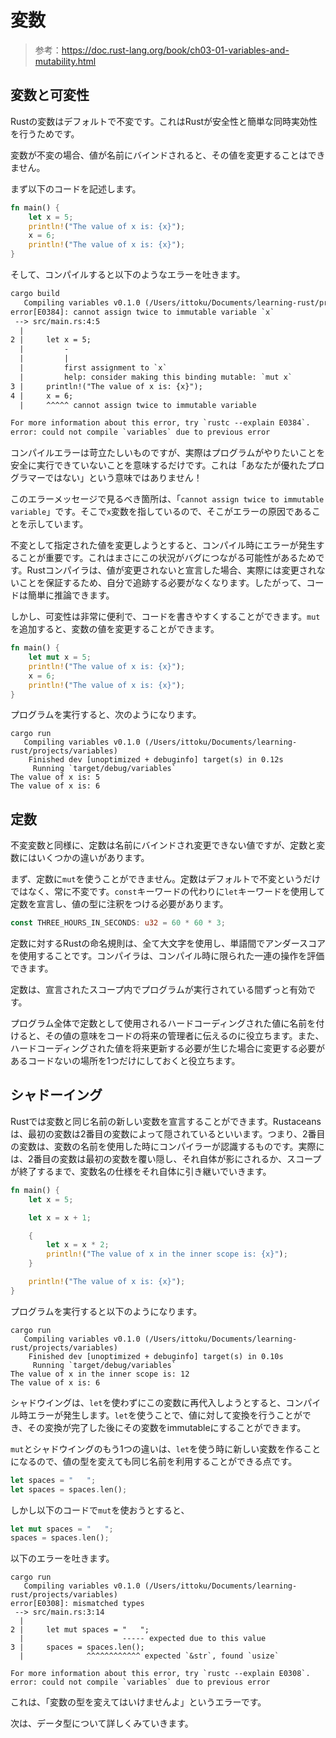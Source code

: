 # 変数

> 参考：https://doc.rust-lang.org/book/ch03-01-variables-and-mutability.html

## 変数と可変性

Rustの変数はデフォルトで不変です。これはRustが安全性と簡単な同時実効性を行うためです。

変数が不変の場合、値が名前にバインドされると、その値を変更することはできません。

まず以下のコードを記述します。

```rust
fn main() {
    let x = 5;
    println!("The value of x is: {x}");
    x = 6;
    println!("The value of x is: {x}");
}
```

そして、コンパイルすると以下のようなエラーを吐きます。

```txt
cargo build
   Compiling variables v0.1.0 (/Users/ittoku/Documents/learning-rust/projects/variables)
error[E0384]: cannot assign twice to immutable variable `x`
 --> src/main.rs:4:5
  |
2 |     let x = 5;
  |         -
  |         |
  |         first assignment to `x`
  |         help: consider making this binding mutable: `mut x`
3 |     println!("The value of x is: {x}");
4 |     x = 6;
  |     ^^^^^ cannot assign twice to immutable variable

For more information about this error, try `rustc --explain E0384`.
error: could not compile `variables` due to previous error
```

コンパイルエラーは苛立たしいものですが、実際はプログラムがやりたいことを安全に実行できていないことを意味するだけです。これは「あなたが優れたプログラマーではない」という意味ではありません！

このエラーメッセージで見るべき箇所は、「`cannot assign twice to immutable variable`」です。そこで`x`変数を指しているので、そこがエラーの原因であることを示しています。

不変として指定された値を変更しようとすると、コンパイル時にエラーが発生することが重要です。これはまさにこの状況がバグにつながる可能性があるためです。Rustコンパイラは、値が変更されないと宣言した場合、実際には変更されないことを保証するため、自分で追跡する必要がなくなります。したがって、コードは簡単に推論できます。

しかし、可変性は非常に便利で、コードを書きやすくすることができます。`mut`を追加すると、変数の値を変更することができます。

```rust
fn main() {
    let mut x = 5;
    println!("The value of x is: {x}");
    x = 6;
    println!("The value of x is: {x}");
}
```

プログラムを実行すると、次のようになります。

```shell
cargo run
   Compiling variables v0.1.0 (/Users/ittoku/Documents/learning-rust/projects/variables)
    Finished dev [unoptimized + debuginfo] target(s) in 0.12s
     Running `target/debug/variables`
The value of x is: 5
The value of x is: 6
```

## 定数

不変変数と同様に、定数は名前にバインドされ変更できない値ですが、定数と変数にはいくつかの違いがあります。

まず、定数に`mut`を使うことができません。定数はデフォルトで不変というだけではなく、常に不変です。`const`キーワードの代わりに`let`キーワードを使用して定数を宣言し、値の型に注釈をつける必要があります。

```rust
const THREE_HOURS_IN_SECONDS: u32 = 60 * 60 * 3;
```

定数に対するRustの命名規則は、全て大文字を使用し、単語間でアンダースコアを使用することです。コンパイラは、コンパイル時に限られた一連の操作を評価できます。

定数は、宣言されたスコープ内でプログラムが実行されている間ずっと有効です。

プログラム全体で定数として使用されるハードコーディングされた値に名前を付けると、その値の意味をコードの将来の管理者に伝えるのに役立ちます。また、ハードコーディングされた値を将来更新する必要が生じた場合に変更する必要があるコードないの場所を1つだけにしておくと役立ちます。

## シャドーイング

Rustでは変数と同じ名前の新しい変数を宣言することができます。Rustaceansは、最初の変数は2番目の変数によって隠されているといいます。つまり、2番目の変数は、変数の名前を使用した時にコンパイラーが認識するものです。実際には、2番目の変数は最初の変数を覆い隠し、それ自体が影にされるか、スコープが終了するまで、変数名の仕様をそれ自体に引き継いでいきます。

```rust
fn main() {
    let x = 5;

    let x = x + 1;

    {
        let x = x * 2;
        println!("The value of x in the inner scope is: {x}");
    }

    println!("The value of x is: {x}");
}
```

プログラムを実行すると以下のようになります。

```shell
cargo run
   Compiling variables v0.1.0 (/Users/ittoku/Documents/learning-rust/projects/variables)
    Finished dev [unoptimized + debuginfo] target(s) in 0.10s
     Running `target/debug/variables`
The value of x in the inner scope is: 12
The value of x is: 6
```

シャドウイングは、`let`を使わずにこの変数に再代入しようとすると、コンパイル時エラーが発生します。`let`を使うことで、値に対して変換を行うことができ、その変換が完了した後にその変数をimmutableにすることができます。

`mut`とシャドウイングのもう1つの違いは、`let`を使う時に新しい変数を作ることになるので、値の型を変えても同じ名前を利用することができる点です。

```rust
let spaces = "   ";
let spaces = spaces.len();
```

しかし以下のコードで`mut`を使おうとすると、

```rust
let mut spaces = "   ";
spaces = spaces.len();
```

以下のエラーを吐きます。

```shell
cargo run
   Compiling variables v0.1.0 (/Users/ittoku/Documents/learning-rust/projects/variables)
error[E0308]: mismatched types
 --> src/main.rs:3:14
  |
2 |     let mut spaces = "   ";
  |                      ----- expected due to this value
3 |     spaces = spaces.len();
  |              ^^^^^^^^^^^^ expected `&str`, found `usize`

For more information about this error, try `rustc --explain E0308`.
error: could not compile `variables` due to previous error
```

これは、「変数の型を変えてはいけませんよ」というエラーです。

次は、データ型について詳しくみていきます。
